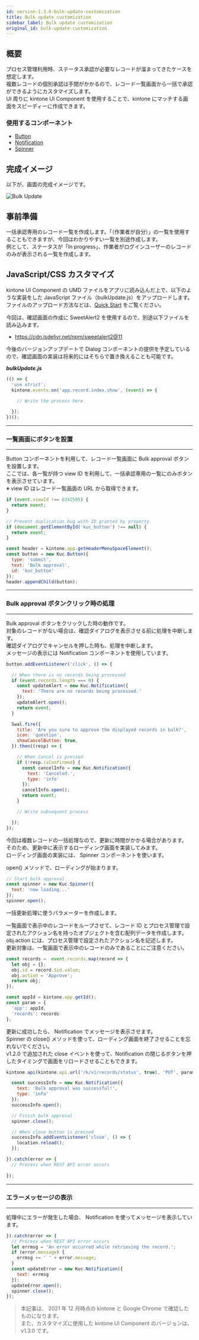 ```yaml
---
id: version-1.3.0-bulk-update-customization
title: Bulk update customization
sidebar_label: Bulk update customization
original_id: bulk-update-customization
---
```


## 概要

プロセス管理利用時、ステータス承認が必要なレコードが溜まってきたケースを想定します。<br>
複数レコードの個別承認は手間がかかるので、レコード一覧画面から一括で承認ができるようにカスタマイズします。<br>
UI 周りに kintone UI Component を使用することで、kintone にマッチする画面をスピーディーに作成できます。

### 使用するコンポーネント
- [Button](../components/desktop/button.md)
- [Notification](../components/desktop/notification.md)
- [Spinner](../components/desktop/spinner.md)

## 完成イメージ

以下が、画面の完成イメージです。

![Bulk Update](assets/bulk_update.gif)

## 事前準備

一括承認専用のレコード一覧を作成します。「（作業者が自分）」の一覧を使用することもできますが、今回はわかりやすい一覧を別途作成します。<br>
例として、ステータスが「In progress」、作業者がログインユーザーのレコードのみが表示される一覧を作成します。

## JavaScript/CSS カスタマイズ

kintone UI Component の UMD ファイルをアプリに読み込んだ上で、以下のような実装をした JavaScript ファイル（bulkUpdate.js）をアップロードします。<br>
ファイルのアップロード方法などは、[Quick Start](../getting-started/quick-start.md) をご覧ください。<br>

今回は、確認画面の作成に SweetAlert2 を使用するので、別途以下ファイルを読み込みます。
- https://cdn.jsdelivr.net/npm/sweetalert2@11

今後のバージョンアップデートで Dialog コンポーネントの提供を予定しているので、確認画面の実装は将来的にはそちらで置き換えることも可能です。

***bulkUpdate.js***

```javascript
(() => {
  'use strict';
  kintone.events.on('app.record.index.show', (event) => {
    
    // Write the process here

  });
})();
```
---
### 一覧画面にボタンを設置
---

Button コンポーネントを利用して、レコード一覧画面に Bulk approval ボタンを設置します。<br>
ここでは、各一覧が持つ view ID を利用して、一括承認専用の一覧にのみボタンを表示させています。<br>
※ view ID はレコード一覧画面の URL から取得できます。

```javascript
if (event.viewId !== 6342505) {
  return event;
}

// Prevent duplication bug with ID granted by property
if (document.getElementById('kuc_button') !== null) {
  return event;
}

const header = kintone.app.getHeaderMenuSpaceElement();
const button = new Kuc.Button({
  type: 'submit',
  text: 'Bulk approval',
  id: 'kuc_button'
});
header.appendChild(button); 
```

---
### Bulk approval ボタンクリック時の処理
---

Bulk approval ボタンをクリックした時の動作です。<br>
対象のレコードがない場合は、確認ダイアログを表示させる前に処理を中断します。<br>
確認ダイアログでキャンセルを押した時も、処理を中断します。<br>
メッセージの表示には Notification コンポーネントを使用しています。

```javascript
button.addEventListener('click', () => {

  // When there is no records being processed
  if (event.records.length === 0) {
    const updateAlert = new Kuc.Notification({
      text: 'There are no records being processed.'
    });
    updateAlert.open();
    return event;
  }

  Swal.fire({
    title: 'Are you sure to approve the displayed records in bulk?',
    icon: 'question',
    showCancelButton: true,
  }).then((resp) => {

    // When Cancel is pressed
    if (!resp.isConfirmed) {
      const cancelInfo = new Kuc.Notification({
        text: 'Canceled.',
        type: 'info'
      });
      cancelInfo.open();
      return event;
    }

    // Write subsequent process

  });   
});
```

今回は複数レコードの一括処理なので、更新に時間がかかる場合があります。<br>
そのため、更新中に表示するローディング画面を実装してみます。<br>
ローディング画面の実装には、 Spinner コンポーネントを使います。<br>

open() メソッドで、ローディングが始まります。

```javascript
// Start bulk approval
const spinner = new Kuc.Spinner({
  text: 'now loading...'
});
spinner.open();
```

一括更新処理に使うパラメーターを作成します。

一覧画面で表示中のレコードをループさせて、レコード ID とプロセス管理で設定されたアクション名を持ったオブジェクトを含む配列データを作成します。<br>
obj.action には、プロセス管理で設定されたアクション名を記述します。<br>
更新対象は、一覧画面で表示中のレコードのみであることにご注意ください。

```javascript
const records =  event.records.map(record => {
  let obj = {};
  obj.id = record.$id.value;
  obj.action = 'Approve';
  return obj;
});

const appId = kintone.app.getId();
const param = {
  'app': appId,
  'records': records
};
```

更新に成功したら、 Notification でメッセージを表示させます。<br>
Spinner の close() メソッドを使って、ローディング画面を終了させることを忘れないでください。<br>
v1.2.0 で追加された close イベントを使って、Notification の閉じるボタンを押したタイミングで画面をリロードさせることもできます。

```javascript
kintone.api(kintone.api.url('/k/v1/records/status', true), 'PUT', param).then(() => {

  const successInfo = new Kuc.Notification({
    text: 'Bulk approval was successful!',
    type: 'info'
  });
  successInfo.open();

  // Finish bulk approval
  spinner.close();

  // When close button is pressed
  successInfo.addEventListener('close', () => {
    location.reload();  
  });

}).catch(error => {
  // Process when REST API error occurs
  
});
```

---
### エラーメッセージの表示
---

処理中にエラーが発生した場合、 Notification を使ってメッセージを表示しています。

```javascript
}).catch(error => {
  // Process when REST API error occurs
  let errmsg = 'An error occurred while retrieving the record.';
  if (error.message) {
    errmsg += ' ' + error.message;
  }
  const updateError = new Kuc.Notification({
    text: errmsg
  });
  updateError.open();
  spinner.close();
});
```

> 本記事は、 2021 年 12 月時点の kintone と Google Chrome で確認したものになります。<br>
> また、カスタマイズに使用した kintone UI Component のバージョンは、v1.3.0 です。